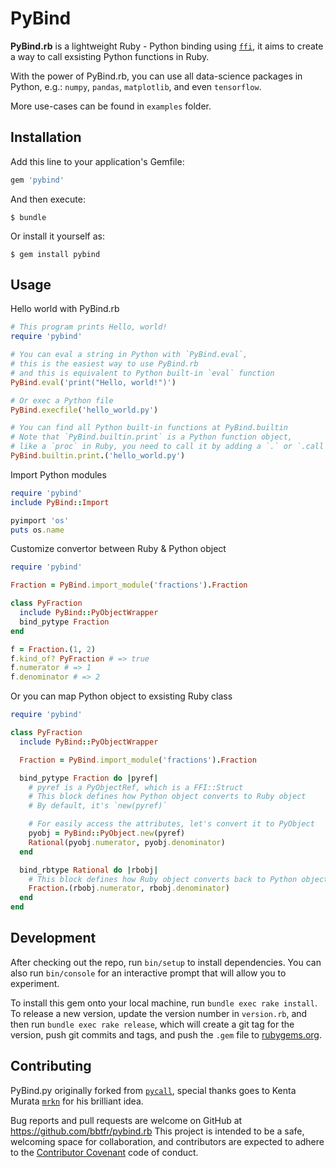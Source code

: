 # PyBind

**PyBind.rb** is a lightweight Ruby - Python binding using [`ffi`](https://github.com/ffi/ffi), it aims to create a way to call exsisting Python functions in Ruby.

With the power of PyBind.rb, you can use all data-science packages in Python, e.g.: `numpy`, `pandas`, `matplotlib`, and even `tensorflow`.

More use-cases can be found in `examples` folder.

## Installation

Add this line to your application's Gemfile:

```ruby
gem 'pybind'
```

And then execute:

    $ bundle

Or install it yourself as:

    $ gem install pybind

## Usage

Hello world with PyBind.rb

```ruby
# This program prints Hello, world!
require 'pybind'

# You can eval a string in Python with `PyBind.eval`, 
# this is the easiest way to use PyBind.rb
# and this is equivalent to Python built-in `eval` function
PyBind.eval('print("Hello, world!")')

# Or exec a Python file
PyBind.execfile('hello_world.py')

# You can find all Python built-in functions at PyBind.builtin
# Note that `PyBind.builtin.print` is a Python function object,
# like a `proc` in Ruby, you need to call it by adding a `.` or `.call`
PyBind.builtin.print.('hello_world.py')
``` 

Import Python modules

```ruby
require 'pybind'
include PyBind::Import

pyimport 'os'
puts os.name
```

Customize convertor between Ruby & Python object

```ruby
require 'pybind'

Fraction = PyBind.import_module('fractions').Fraction

class PyFraction
  include PyBind::PyObjectWrapper
  bind_pytype Fraction
end

f = Fraction.(1, 2)
f.kind_of? PyFraction # => true
f.numerator # => 1
f.denominator # => 2
```

Or you can map Python object to exsisting Ruby class

```ruby
require 'pybind'

class PyFraction
  include PyBind::PyObjectWrapper

  Fraction = PyBind.import_module('fractions').Fraction

  bind_pytype Fraction do |pyref|
    # pyref is a PyObjectRef, which is a FFI::Struct
    # This block defines how Python object converts to Ruby object
    # By default, it's `new(pyref)`

    # For easily access the attributes, let's convert it to PyObject
    pyobj = PyBind::PyObject.new(pyref)
    Rational(pyobj.numerator, pyobj.denominator)
  end

  bind_rbtype Rational do |rbobj|
    # This block defines how Ruby object converts back to Python object
    Fraction.(rbobj.numerator, rbobj.denominator)
  end
end
```

## Development

After checking out the repo, run `bin/setup` to install dependencies. You can also run `bin/console` for an interactive prompt that will allow you to experiment.

To install this gem onto your local machine, run `bundle exec rake install`. To release a new version, update the version number in `version.rb`, and then run `bundle exec rake release`, which will create a git tag for the version, push git commits and tags, and push the `.gem` file to [rubygems.org](https://rubygems.org).

## Contributing

PyBind.py originally forked from [`pycall`](https://github.com/mrkn/pycall), special thanks goes to Kenta Murata [`mrkn`](https://github.com/mrkn) for his brilliant idea.

Bug reports and pull requests are welcome on GitHub at https://github.com/bbtfr/pybind.rb This project is intended to be a safe, welcoming space for collaboration, and contributors are expected to adhere to the [Contributor Covenant](http://contributor-covenant.org) code of conduct.

